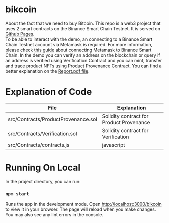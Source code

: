 # bikcoin
About the fact that we need to buy Bitcoin. 
This repo is a web3 project that uses 2 smart contracts on the Binance Smart Chain Testnet. 
It is served on [Github Pages](https://supiket.github.io/bikcoin). \
To be able to interact with the demo, an connecting to a Binance Smart Chain Testnet account via Metamask is required. For more information, please check [this guide](https://academy.binance.com/en/articles/connecting-metamask-to-binance-smart-chain) about connecting Metamask to Binance Smart Chain.
In the demo you can verify an address on the blockchain or query if an address is verified using Verification Contract and you can mint, transfer and trace product NFTs using Product Provenance Contract.
You can find a better explanation on the [Report.pdf file](https://github.com/supiket/bikcoin/blob/master/Report.pdf).

# Explanation of Code
| File                                | Explanation                              | 
|-------------------------------------|------------------------------------------|
| src/Contracts/ProductProvenance.sol | Solidity contract for Product Provenance |
| src/Contracts/Verification.sol      | Solidity contract for Verification       |
| src/Contracts/contracts.js          | javascript                               |


# Running On Local
In the project directory, you can run:

### `npm start`

Runs the app in the development mode. Open [http://localhost:3000/bikcoin](http://localhost:3000/bikcoin) to view it in your browser.
The page will reload when you make changes. You may also see any lint errors in the console.